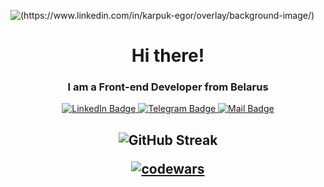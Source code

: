 ![(https://www.linkedin.com/in/karpuk-egor/overlay/background-image/)](https://media.licdn.com/dms/image/D4D16AQFt9LNDBl4t1A/profile-displaybackgroundimage-shrink_350_1400/0/1674672437458?e=1682553600&v=beta&t=j3HK0onq0aeSVWcisjzZo9qOFGaOYLQFH2kZUhKKHow)

<h1 align="center">Hi there!</h1>
<h3 align="center">I am a Front-end Developer from Belarus</h3>

<div id="badges" align="center">
  <a href="https://www.linkedin.com/in/karpuk-egor/">
    <img src="https://img.shields.io/badge/LinkedIn-blue?style=for-the-badge&logo=linkedin&logoColor=white" alt="LinkedIn Badge"/>
  </a>
  <a href="https://t.me/Pikadorius">
    <img src="https://img.shields.io/badge/Telegram-blue?style=for-the-badge&logo=youtube&logoColor=white" alt="Telegram Badge"/>
  </a>
  <a href="karpukea@yandex.by">
    <img src="https://img.shields.io/badge/Mail-blue?style=for-the-badge&logo=twitter&logoColor=white" alt="Mail Badge"/>
  </a>
</div>

<h2 align="center">
  
![GitHub Streak](https://streak-stats.demolab.com/?user=Pikadorius&theme=dark)

[![codewars](https://www.codewars.com/users/Pikadorius/badges/large)](https://www.codewars.com/users/Pikadorius)
  
</h2>
